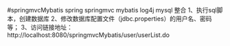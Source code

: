 #springmvcMybatis
spring springmvc mybatis log4j mysql 整合
1、执行sql脚本，创建数据库
2、修改数据库配置文件（jdbc.properties）的用户名、密码等；
3、访问链接地址：http://localhost:8080/springmvcMybatis/user/userList.do 

